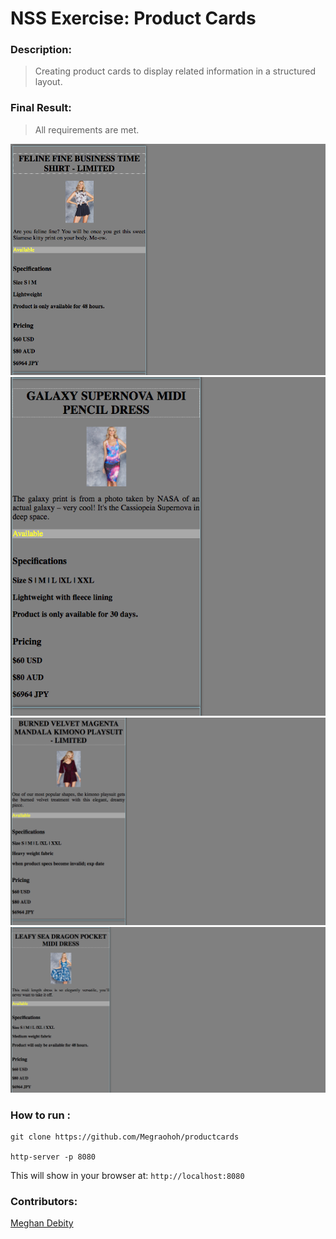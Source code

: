 # NSS Exercise: Product Cards

### Description:
> Creating product cards to display related information in a structured layout.   

### Final Result:
> All requirements are met.  

![Card Screenshot](https://raw.githubusercontent.com/Megraohoh/productcards/exercise/screenshots/Screen%20Shot%202017-04-02%20at%209.05.20%20PM.png)
![Card Screenshot](https://raw.githubusercontent.com/Megraohoh/productcards/exercise/screenshots/Screen%20Shot%202017-04-02%20at%209.05.29%20PM.png)
![Card Screenshot](https://raw.githubusercontent.com/Megraohoh/productcards/exercise/screenshots/Screen%20Shot%202017-04-02%20at%209.05.40%20PM.png)
![Card Screenshot](https://raw.githubusercontent.com/Megraohoh/productcards/exercise/screenshots/Screen%20Shot%202017-04-02%20at%209.05.50%20PM.png)

### How to run :
```
git clone https://github.com/Megraohoh/productcards

http-server -p 8080
```

This will show in your browser at:
`http://localhost:8080`

### Contributors:
[Meghan Debity](https://github.com/Megraohoh)